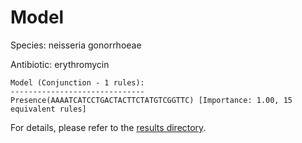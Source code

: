 
# Model

Species: neisseria gonorrhoeae

Antibiotic: erythromycin

```
Model (Conjunction - 1 rules):
------------------------------
Presence(AAAATCATCCTGACTACTTCTATGTCGGTTC) [Importance: 1.00, 15 equivalent rules]

```

For details, please refer to the [results directory](../../../../../results/scm_b/neisseria%20gonorrhoeae/erythromycin/repeat_0/).

